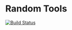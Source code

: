 # Random Tools

[![Build Status](https://api.travis-ci.org/rallesiardo/random_tools.svg?branch=master)](https://travis-ci.org/rallesiardo/random_tools)

